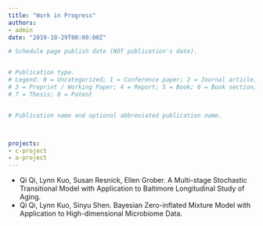 ```yaml
---
title: "Work in Progress"
authors:
- admin
date: "2019-10-29T00:00:00Z"

# Schedule page publish date (NOT publication's date).


# Publication type.
# Legend: 0 = Uncategorized; 1 = Conference paper; 2 = Journal article;
# 3 = Preprint / Working Paper; 4 = Report; 5 = Book; 6 = Book section;
# 7 = Thesis; 8 = Patent


# Publication name and optional abbreviated publication name.



projects:
- c-project
- a-project
---
```


* Qi Qi, Lynn Kuo, Susan Resnick, Ellen Grober. A Multi-stage Stochastic Transitional Model with Application to Baltimore Longitudinal Study of Aging.
* Qi Qi, Lynn Kuo, Sinyu Shen. Bayesian Zero-inflated Mixture Model with Application to High-dimensional Microbiome Data.

